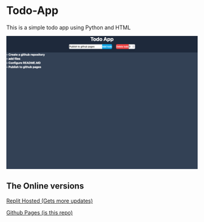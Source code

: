 # Todo-App
This is a simple todo app using Python and HTML

![Screenshot](todo-app-screenshot.png)

## The Online versions
[Replit Hosted (Gets more updates)](https://todo-app.efendo.repl.co)

[Github Pages (is this repo)](https://efendo.github.io/Todo-App)